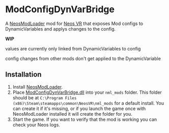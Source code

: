 # ModConfigDynVarBridge

A [NeosModLoader](https://github.com/zkxs/NeosModLoader) mod for [Neos VR](https://neos.com/) that exposes Mod configs to DynamicVariables and applys changes to the config.


**WIP**

values are currently only linked from DynamicVariables to config

config changes from other mods don't get applied to the DynamicVariable


## Installation
1. Install [NeosModLoader](https://github.com/zkxs/NeosModLoader).
1. Place [ModConfigDynVarBridge.dll](https://github.com/KyuubiYoru/ModConfigDynVarBridge/releases/latest/download/ModConfigDynVarBridge.dll) into your `nml_mods` folder. This folder should be at `C:\Program Files (x86)\Steam\steamapps\common\NeosVR\nml_mods` for a default install. You can create it if it's missing, or if you launch the game once with NeosModLoader installed it will create the folder for you.
1. Start the game. If you want to verify that the mod is working you can check your Neos logs.
